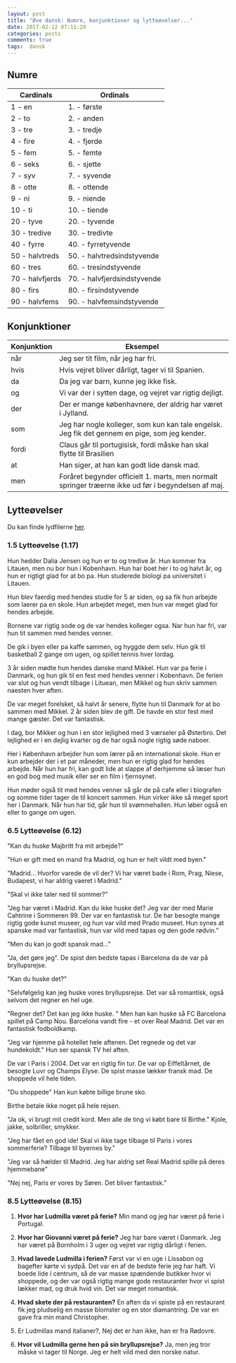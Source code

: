 ```yaml
---
layout: post
title: "Øve dansk: Numre, konjunktioner og lytteøvelser..."
date: 2017-02-12 07:11:29
categories: posts
comments: true
tags:  dansk
---
```


## Numre

| Cardinals       | Ordinals                     |
| --------------- | ---------------------------- |
| 1 - en          | 1. - første                  |
| 2 - to          | 2. - anden                   |
| 3 - tre         | 3. - tredje                  |
| 4 - fire        | 4. - fjerde                  |
| 5 - fem         | 5. - femte                   |
| 6 - seks        | 6. - sjette                  |
| 7 - syv         | 7. - syvende                 |
| 8 - otte        | 8. - ottende                 |
| 9 - ni          | 9. - niende                  |
| 10 - ti         | 10. - tiende                 |
| 20 - tyve       | 20. - tyvende                |
| 30 - tredive    | 30. - tredivte               |
| 40 - fyrre      | 40. -  fyrretyvende          |
| 50 - halvtreds  | 50. -  halvtredsindstyvende  |
| 60 - tres       | 60. -  tresindstyvende       |
| 70 - halvfjerds | 70. -  halvfjerdsindstyvende |
| 80 - firs       | 80. -  firsindstyvende       |
| 90 - halvfems   | 90. -  halvfemsindstyvende   |

## Konjunktioner

| Konjunktion	| Eksempel                     |
| ----------- | ---------------------------- |
| når					| Jeg ser tit film, når jeg har fri. |
| hvis  			| Hvis vejret bliver dårligt, tager vi til Spanien.  |
| da    			| Da jeg var barn, kunne jeg ikke fisk.  |
| og    			| Vi var der i sytten dage, og vejret var rigtig dejligt.  |
| der   			| Der er mange københavnere, der aldrig har været i Jylland.  |
| som   			| Jeg har nogle kolleger, som kun kan tale engelsk. Jeg fik det gennem en pige, som jeg kender.  |
| fordi 			| Claus går til portugisisk, fordi måske han skal flytte til Brasilien  |
| at   				| Han siger, at han kan godt lide dansk mad.  |
| men   			| Foråret begynder officielt 1. marts, men normalt springer træerne ikke ud før i begyndelsen af maj.  |

## Lytteøvelser

Du kan finde lydfilerne [her]({{site.cdn_path}}/multimedia/sadan2.zip).

### 1.5 Lytteøvelse (1.17)

Hun hedder Dalia Jensen og hun er to og tredive år. Hun kommer fra Litauen, men nu  bor hun i Kobenhavn. Hun har boet her i to og halvt år, og hun er rigtigt glad for at bo pa. Hun studerede biologi pa universitet i Litauen. 

Hun blev faerdig med hendes studie for 5 ar siden, og sa fik hun arbejde som laerer pa en skole. Hun arbejdet meget, men hun var meget glad for hendes arbejde. 

Bornene var rigtig sode og de var hendes kolleger ogsa. Nar hun har fri,  var hun tit sammen med hendes venner.

De gik i byen eller pa kaffe sammen, og hyggde dem selv. Hun gik til basketball 2 gange om ugen, og spillet tennis hver lordag.

3 år siden mødte hun hendes danske mand Mikkel. Hun var pa ferie i Danmark, og hun gik til en fest med hendes venner i Kobenhavn. De ferien var slut og hun vendt tilbage i Lituean, men Mikkel og hun skriv sammen naesten hver aften.

De var meget forelsket, så halvt år senere, flytte hun til Danmark for at bo sammen med Mikkel. 2 år siden blev de gift. De havde en stor fest med mange gæster. Det var fantastisk.

I dag, bor Mikker og hun  i en stor lejlighed med 3 værseler på Østerbro. Det lejlighed er i en dejlig kvarter og de har også nogle rigtig søde naboer.

Her i København arbejder hun som lærer på en international skole. Hun er kun arbejder der i et par måneder, men hun er rigtig glad for hendes arbejde. Når hun har fri, kan godt lide at slappe af derhjemme så læser hun en god bog med musik eller ser en film i fjernsynet.

Hun møder også tit med hendes venner så går de på cafe eller i biografen og somme tider tager de til koncert sammen. Hun virker ikke så meget sport her i Danmark. Når hun har tid, går hun til svømmehallen. Hun løber også en eller to gange om ugen.

### 6.5 Lytteøvelse (6.12)

"Kan du huske Majbritt fra mit arbejde?"

"Hun er gift med en mand fra Madrid, og hun er helt vildt med byen."

"Madrid... Hvorfor varede de vil der? Vi har været bade i Rom, Prag, Niese, Budapest, vi har aldrig vaeret i Madrid."

"Skal vi ikke taler ned til sommer?"

"Jeg har været i Madrid. Kan du ikke huske det? Jeg var der med Marie Cahtrine i Sommeren 99. Der var en fantastisk tur. De har besogte mange rigtig gode kunst museer, og hun var vild med Prado museet. Hun synes at spanske mad var fantastisk, hun var vild med tapas og den gode rødvin."

"Men du kan jo godt spansk mad..."

"Ja, det gøre jeg". De spist den bedste tapas i Barcelona da de var på bryllupsrejse. 

"Kan du huske det?"

"Selvfølgelig kan jeg huske vores bryllupsrejse. Det var så romantisk, også selvom det regner en hel uge.

"Regner det? Det kan jeg ikke huske. " Men han kan huske så FC Barcelona spillet på Camp Nou. Barcelona vandt fire - et over Real Madrid. Det var en fantastisk fodboldkamp. 

"Jeg var hjemme på hotellet hele aftenen. Det regnede og det var hundekoldt." Hun ser spansk TV hel aften.

De var i Paris i 2004. Det var en rigtig fin tur. De var op Eiffeltårnet, de besogte Luvr og Champs Elyse. De spist masse lækker fransk mad. De shoppede vil hele tiden. 

"Du shoppede" Han kun købte billige brune sko.

Birthe betale ikke noget på hele rejsen. 

"Ja ok, vi brugt mit credit kord. Men alle de ting vi købt bare til Birthe." Kjole, jakke, solbriller, smykker.

"Jeg har fået en god ide! Skal vi ikke tage tilbage til Paris i vores sommerferie? Tilbage til byernes by." 

"Jeg var så hælder til Madrid. Jeg har aldrig set Real Madrid spille på deres hjemmebane"  

"Nej nej, Paris er vores by Søren. Det bliver fantastisk."

### 8.5 Lytteøvelse (8.15)

1. **Hvor har Ludmilla været på ferie?**  Min mand og jeg har været på ferie i Portugal.

2. **Hvor har Giovanni været på ferie?** Jeg har bare været i Danmark. Jeg har været på Bornholm i 3 uger og vejret var rigtig dårligt i ferien.

3. **Hvad lavede Ludmilla i ferien?**  Først var vi en uge i Lissabon og bagefter kørte vi sydpå. Det var en af de bedste ferie jeg har haft. Vi boede lide i centrum, så de var masse spændende butikker hvor vi shoppede, og der var også rigtig mange gode restauranter hvor vi spist lækker mad, og druk hvid vin. Det var meget romantisk. 

4. **Hvad skete der på restauranten?** En aften da vi spiste på en restaurant fik jeg pludselig en masse blomster og en stor diamantring. De var en gave fra min mand Christopher.

5. Er Ludmillas mand italianer?, Nej det er han ikke, han er fra Rødovre.

6. **Hvor vil Ludmilla gerne hen på sin bryllupsrejse?** Ja, men jeg tror måske vi tager til Norge. Jeg er helt vild med den norske natur.

